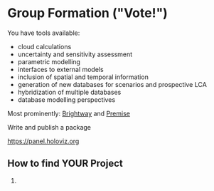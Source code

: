 # Group Formation ("Vote!")



You have tools available:

 - cloud calculations
 - uncertainty and sensitivity assessment
 - parametric modelling
 - interfaces to external models
 - inclusion of spatial and temporal information
 - generation of new databases for scenarios and prospective LCA
 - hybridization of multiple databases
 - database modelling perspectives

Most prominently: [Brightway](https://docs.brightway.dev/en/latest/) and [Premise](https://premise.readthedocs.io/en/latest/index.html)

Write and publish a package

https://panel.holoviz.org

## How to find YOUR Project

1. 